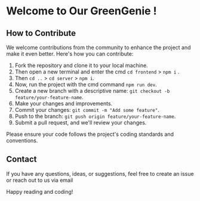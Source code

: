 # Welcome to Our GreenGenie !

## How to Contribute

We welcome contributions from the community to enhance the project and make it even better. Here's how you can contribute:

1. Fork the repository and clone it to your local machine.
2. Then open a new terminal and enter the cmd `cd frontend` >  `npm i` .
3. Then `cd ..` > `cd server` > `npm i`.
4. Now, run the project with the cmd command `npm run dev`. 
5. Create a new branch with a descriptive name: `git checkout -b feature/your-feature-name`.
6. Make your changes and improvements.
7. Commit your changes: `git commit -m "Add some feature"`.
8. Push to the branch: `git push origin feature/your-feature-name`.
9. Submit a pull request, and we'll review your changes.

Please ensure your code follows the project's coding standards and conventions.

## Contact

If you have any questions, ideas, or suggestions, feel free to create an issue or reach out to us via email 

Happy reading and coding!
